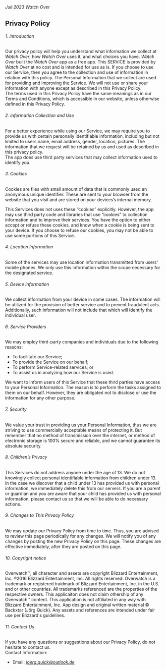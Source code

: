 ###### Juli 2023 Watch Over
Privacy Policy  
----------------

###### 1. Introduction  
Our privacy policy will help you understand what information we collect at *Watch Over*, how *Watch Over* uses it, and what choices you have.
*Watch Over* built the *Watch Over* app as a free app. This SERVICE is provided by *Watch Over* at no cost and is intended for use as is.
If you choose to use our Service, then you agree to the collection and use of information in  relation with this policy. The Personal Information that we collect are used for providing and improving the Service. We will not use or share your information with anyone except as described in this Privacy Policy.  
The terms used in this Privacy Policy have the same meanings as in our Terms and Conditions, which is accessible in our website, unless otherwise  defined in this Privacy Policy.

###### 2. Information Collection and Use  
For a better experience while using our Service, we may require you to provide us with certain personally identifiable information, including but not limited to users name, email address, gender, location, pictures. The information that we request will be retained by us and used as described in this privacy policy.  
The app does use third party services that may collect information used to identify you. 

###### 3. Cookies  
Cookies are files with small amount of data that is commonly used an anonymous unique identifier. These are sent to your browser from the website that you visit and are stored on your devices’s internal memory.  

This Services does not uses these “cookies” explicitly. However, the app may use third party code and libraries that use “cookies” to collection information and to improve their services. You have the option  to either accept or refuse these cookies, and know when a cookie is being sent to your device. If you choose to refuse our cookies, you may not be able to use some portions of this Service.  

###### 4. Location Information  
Some of the services may use location information transmitted from users' mobile phones. We only use this information within the scope necessary for the designated service.  

###### 5. Device Information  
We collect information from your device in some cases. The information will be utilized for the provision of better service and to prevent fraudulent acts. Additionally, such information will not include that which will identify the individual user.  

###### 6. Service Providers  
We may employ third-party companies and individuals due to the following reasons:  
* To facilitate our Service;
* To provide the Service on our behalf;
* To perform Service-related services; or
* To assist us in analyzing how our Service is used.  

We want to inform users of this Service that these third parties have access to your Personal Information. The reason is to perform the tasks assigned to them on our behalf. However, they are obligated not to disclose or use the information for any other purpose.  

###### 7. Security  
We value your trust in providing us your Personal Information, thus we are striving to use commercially acceptable means of protecting it. But remember that no method of transmission over  the internet, or method of electronic storage is 100% secure and reliable, and we cannot guarantee its absolute security.  

###### 8. Children’s Privacy  
This Services do not address anyone under the age of 13. We do not knowingly collect personal identifiable information from children under 13. In the case we discover that a child under 13 has provided us with personal information, we immediately delete this from our servers. If you  are  a  parent  or  guardian and you are aware that your child has provided us with personal information, please contact us so that we will be able to do necessary actions.  

###### 9. Changes to This Privacy Policy  
We may update our Privacy Policy from time to time. Thus, you are advised to review this page periodically for any changes. We will notify you of any changes by posting the new Privacy Policy on this page. These changes are effective immediately, after they are posted on this page.  

###### 10. Copyright notice
Overwatch™, all character and assets are copyright Blizzard Entertainment, Inc.
®2016 Blizzard Entertainment, Inc. All rights reserved. Overwatch is a trademark or registered traidmark of Blizzard Entertainment, Inc. in the U.S. and or other countries.
All trademarks referenced are the properties of the respective owners. This applicaiton does not claim othership of any Overwatch™ content.
This application is not affiliated in any way with Blizzard Entertainment, Inc.
App design and original written material © Backxtar (Jörg Quick).
Any assets and references are intended under fair use per Blizzard's guidelines.

###### 11. Contact Us  
If you have any questions or suggestions about our Privacy Policy, do not hesitate to contact us.  
Contact Information:
+ Email: *joerg.quick@outlook.de* 
